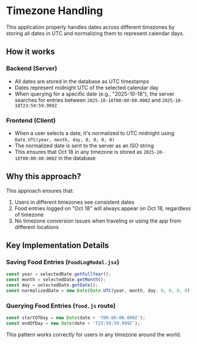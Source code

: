 # Timezone Handling

This application properly handles dates across different timezones by storing all dates in UTC and normalizing them to represent calendar days.

## How it works

### Backend (Server)

- All dates are stored in the database as UTC timestamps
- Dates represent midnight UTC of the selected calendar day
- When querying for a specific date (e.g., "2025-10-18"), the server searches for entries between `2025-10-18T00:00:00.000Z` and `2025-10-18T23:59:59.999Z`

### Frontend (Client)

- When a user selects a date, it's normalized to UTC midnight using `Date.UTC(year, month, day, 0, 0, 0, 0)`
- The normalized date is sent to the server as an ISO string
- This ensures that Oct 18 in any timezone is stored as `2025-10-18T00:00:00.000Z` in the database

## Why this approach?

This approach ensures that:

1. Users in different timezones see consistent dates
2. Food entries logged on "Oct 18" will always appear on Oct 18, regardless of timezone
3. No timezone conversion issues when traveling or using the app from different locations

## Key Implementation Details

### Saving Food Entries (`FoodLogModal.jsx`)

```javascript
const year = selectedDate.getFullYear();
const month = selectedDate.getMonth();
const day = selectedDate.getDate();
const normalizedDate = new Date(Date.UTC(year, month, day, 0, 0, 0, 0));
```

### Querying Food Entries (`food.js` route)

```javascript
const startOfDay = new Date(date + 'T00:00:00.000Z');
const endOfDay = new Date(date + 'T23:59:59.999Z');
```

This pattern works correctly for users in any timezone around the world.

